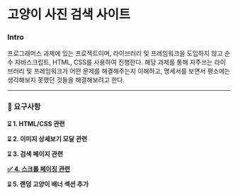 # 고양이 사진 검색 사이트

### Intro

프로그래머스 과제에 있는 프로젝트이며, 라이브러리 및 프레임워크을 도입하지 않고 순수 자바스크립트, HTML, CSS를 사용하여 진행한다.
해당 과제를 통해 자주쓰는 라이브러리 및 프레임워크가 어떤 문제를 해결해주는지 이해하고, 명세서를 보면서 평소에는 생각해보지 못했던 것들을 해결해보려고 한다.

---

### 🎯 요구사항

**⌛︎ 1. HTML/CSS 관련**

**⌛︎ 2. 이미지 상세보기 모달 관련**

**⌛︎ 3. 검색 페이지 관련**

[**✅ 4. 스크롤 페이징 관련**](https://github.com/kimmihi/vanilla-pjt-cat-image-search/blob/main/docs/4-%EC%8A%A4%ED%81%AC%EB%A1%A4%20%ED%8E%98%EC%9D%B4%EC%A7%95.md)

**⌛︎ 5. 랜덤 고양이 배너 섹션 추가**
